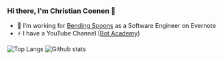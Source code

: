 ### Hi there, I'm Christian Coenen 👋

<!--
**ChristianCoenen/ChristianCoenen** is a ✨ _special_ ✨ repository because its `README.md` (this file) appears on your GitHub profile.
-->

- 🔭 I’m working for [Bending Spoons](https://bendingspoons.com/) as a Software Engineer on Evernote
- ⚡ I have a YouTube Channel ([Bot Academy](https://www.youtube.com/BotAcademyYT))

![Top Langs](https://github-readme-stats-one-bice.vercel.app/api?username=christiancoenen&count_private=true&role=OWNER,ORGANIZATION_MEMBER&include_all_commits=true&show_icons=true&title_color=3C93B4&icon_color=3C93B4&text_color=ffffff&bg_color=000000)
![Github stats](https://github-readme-stats-one-bice.vercel.app/api/top-langs/?username=christiancoenen&role=OWNER,ORGANIZATION_MEMBER&count_private=true&layout=compact&title_color=3C93B4&icon_color=3C93B4&text_color=ffffff&bg_color=000000)
